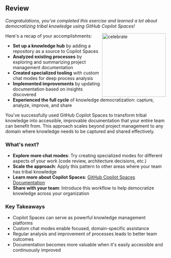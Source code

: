 ## Review

_Congratulations, you've completed this exercise and learned a lot about democratizing tribal knowledge using GitHub Copilot Spaces!_

<img src="https://octodex.github.com/images/jetpacktocat.png" alt="celebrate" width=200 align=right>

Here's a recap of your accomplishments:

- **Set up a knowledge hub** by adding a repository as a source to Copilot Spaces
- **Analyzed existing processes** by exploring and summarizing project management documentation
- **Created specialized tooling** with custom chat modes for deep process analysis
- **Implemented improvements** by updating documentation based on insights discovered
- **Experienced the full cycle** of knowledge democratization: capture, analyze, improve, and share

You've successfully used GitHub Copilot Spaces to transform tribal knowledge into accessible, improvable documentation that your entire team can benefit from. This approach scales beyond project management to any domain where knowledge needs to be captured and shared effectively.

### What's next?

- **Explore more chat modes**: Try creating specialized modes for different aspects of your work (code review, architecture decisions, etc.)
- **Scale the approach**: Apply this pattern to other areas where your team has tribal knowledge
- **Learn more about Copilot Spaces**: [GitHub Copilot Spaces Documentation](https://docs.github.com/en/copilot)
- **Share with your team**: Introduce this workflow to help democratize knowledge across your organization

### Key Takeaways

- Copilot Spaces can serve as powerful knowledge management platforms
- Custom chat modes enable focused, domain-specific assistance
- Regular analysis and improvement of processes leads to better team outcomes
- Documentation becomes more valuable when it's easily accessible and continuously improved

